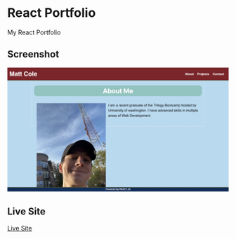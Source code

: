 # React Portfolio 
My React Portfolio
## Screenshot
![Screenshot](src/assets/Site.jpeg)

## Live Site

[Live Site](https://mncole98.github.io/ReactPortfolio/)
